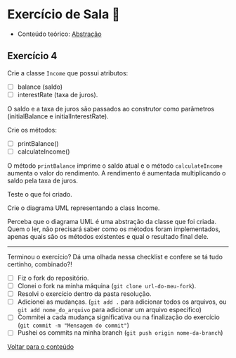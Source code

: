# Exercício de Sala 🏫  

- Conteúdo teórico: 
[Abstração](../../../material/5.%20Introdução%20à%20Orientação%20a%20Objeto%20I/5.3%20-%20Abstração.md)

## Exercício 4

Crie a classe `Income` que possui atributos:
- [ ] balance (saldo)
- [ ] interestRate (taxa de juros).

O saldo e a taxa de juros são passados ao construtor como parâmetros (initialBalance e initialInterestRate).

Crie os métodos:
- [ ] printBalance()
- [ ] calculateIncome()

O método `printBalance` imprime o saldo atual e o método `calculateIncome` aumenta o valor do rendimento. A rendimento é aumentada multiplicando o saldo pela taxa de juros.

Teste o que foi criado.

Crie o diagrama UML representando a class Income.

Perceba que o diagrama UML é uma abstração da classe que foi criada. Quem o ler, não precisará saber como os métodos foram implementados, apenas quais são os métodos existentes e qual o resultado final dele.

---

Terminou o exercício? Dá uma olhada nessa checklist e confere se tá tudo certinho, combinado?!

- [ ] Fiz o fork do repositório.
- [ ] Clonei o fork na minha máquina (`git clone url-do-meu-fork`).
- [ ] Resolvi o exercício dentro da pasta resolução.
- [ ] Adicionei as mudanças. (`git add .` para adicionar todos os arquivos, ou `git add nome_do_arquivo` para adicionar um arquivo específico)
- [ ] Commitei a cada mudança significativa ou na finalização do exercício (`git commit -m "Mensagem do commit"`)
- [ ] Pushei os commits na minha branch (`git push origin nome-da-branch`)

[Voltar para o conteúdo](../../../material/5.%20Introdução%20à%20Orientação%20a%20Objeto%20I/5.3%20-%20Abstração.md)